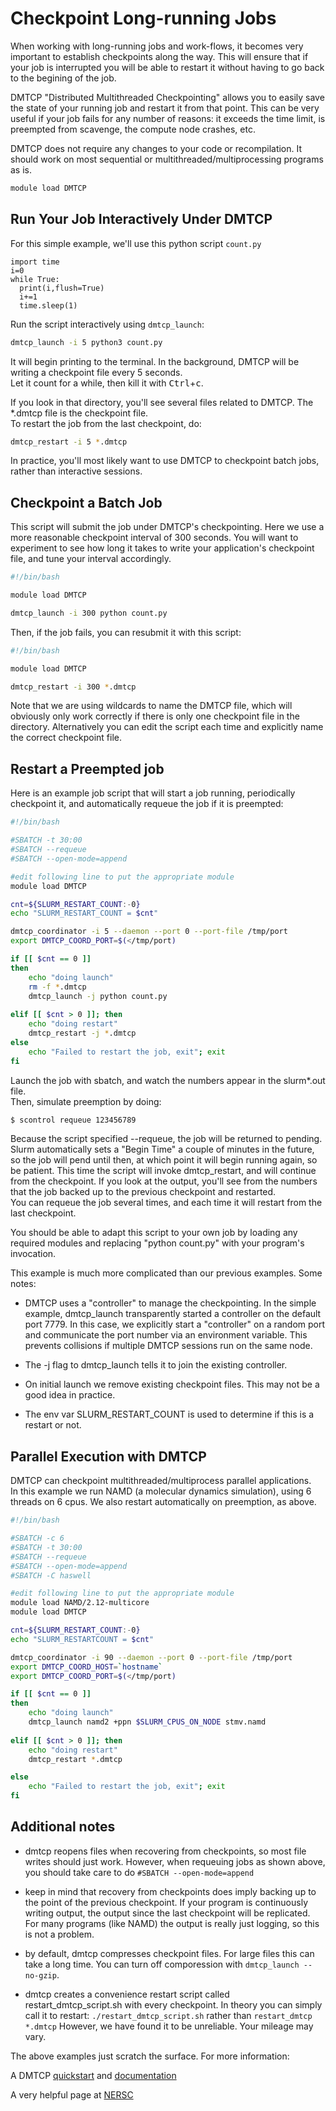# Checkpoint Long-running Jobs

When working with long-running jobs and work-flows, it becomes very important to establish checkpoints along the way.
This will ensure that if your job is interrupted you will be able to restart it without having to go back to the begining of the job.

DMTCP "Distributed Multithreaded Checkpointing" allows you to easily save the state of your running job and restart it from 
that point.  This can be very useful if your job fails for any number of reasons: it exceeds the time limit, is preempted from scavenge, the compute node crashes, etc.

DMTCP does not require any changes to your code or recompilation.  It should work on most sequential or multithreaded/multiprocessing programs as is.

``` bash
module load DMTCP
```

## Run Your Job Interactively Under DMTCP

For this simple example, we'll use this python script `count.py`
``` python3
import time
i=0
while True:
  print(i,flush=True)
  i+=1
  time.sleep(1)
```

Run the script interactively using `dmtcp_launch`:

``` bash
dmtcp_launch -i 5 python3 count.py 
```

It will begin printing to the terminal.  In the background, DMTCP will be writing a checkpoint file every 5 seconds.  
Let it count for a while, then kill it with <kbd>Ctrl</kbd>+<kbd>c</kbd>.

If you look in that directory, you'll see several files related to DMTCP. The *.dmtcp file is the checkpoint file.  
To restart the job from the last checkpoint, do:

``` bash
dmtcp_restart -i 5 *.dmtcp 
```

In practice, you'll most likely want to use DMTCP to checkpoint batch jobs, rather than interactive sessions.     

## Checkpoint a Batch Job

This script will submit the job under DMTCP's checkpointing.  Here we use a more reasonable checkpoint interval of 300 seconds.  You will want to experiment to see
how long it takes to write your application's checkpoint file, and tune your interval accordingly.  

```bash
#!/bin/bash

module load DMTCP

dmtcp_launch -i 300 python count.py
```

Then, if the job fails, you can resubmit it with this script:
```bash
#!/bin/bash

module load DMTCP

dmtcp_restart -i 300 *.dmtcp
```

Note that we are using wildcards to name the DMTCP file, which will obviously only work correctly if there is only one checkpoint file in
the directory.  Alternatively you can edit the script each time and explicitly name the correct checkpoint file.

## Restart a Preempted job

Here is an example job script that will start a job running, periodically checkpoint it, and automatically requeue the
job if it is preempted:


``` bash
#!/bin/bash

#SBATCH -t 30:00
#SBATCH --requeue
#SBATCH --open-mode=append

#edit following line to put the appropriate module
module load DMTCP

cnt=${SLURM_RESTART_COUNT:-0}
echo "SLURM_RESTART_COUNT = $cnt"

dmtcp_coordinator -i 5 --daemon --port 0 --port-file /tmp/port
export DMTCP_COORD_PORT=$(</tmp/port)

if [[ $cnt == 0 ]]
then
    echo "doing launch"
    rm -f *.dmtcp
    dmtcp_launch -j python count.py
 
elif [[ $cnt > 0 ]]; then
    echo "doing restart"
    dmtcp_restart -j *.dmtcp
else
    echo "Failed to restart the job, exit"; exit
fi
```

Launch the job with sbatch, and watch the numbers appear in the slurm*.out file.  
Then, simulate preemption by doing:

``` bash
$ scontrol requeue 123456789
```

Because the script specified --requeue, the job will be returned to pending.  Slurm automatically sets a "Begin Time" a couple of minutes
in the future, so the job will pend until then, at which point it will
begin running again, so be patient.  This time the script will invoke dmtcp_restart, and will continue from the checkpoint.  If you look at the output,
you'll see from the numbers that the job backed up to the previous checkpoint and restarted.  
You can requeue the job several times, and each time it will restart from the last checkpoint.

You should be able to adapt this script to your own job by loading any required modules and 
replacing "python count.py" with your program's invocation.

This example is much more complicated than our previous examples. Some notes:

* DMTCP uses a "controller" to manage the checkpointing.  In the simple example, dmtcp_launch transparently started a controller on the
default port 7779.  In this case, we explicitly start a "controller" on a random port and communicate the port number via an environment variable.
This prevents collisions if multiple DMTCP sessions run on the same node.

* The -j flag to dmtcp_launch tells it to join the existing controller.

* On initial launch we remove existing checkpoint files.  This may not be a good idea in practice. 

* The env var SLURM_RESTART_COUNT is used to determine if this is a restart or not.

## Parallel Execution with DMTCP

DMTCP can checkpoint multithreaded/multiprocess parallel applications.  
In this example we run NAMD (a molecular dynamics simulation), using 6 threads on 6 cpus.  We also restart automatically on preemption,
as above.


```bash
#!/bin/bash

#SBATCH -c 6 
#SBATCH -t 30:00
#SBATCH --requeue
#SBATCH --open-mode=append
#SBATCH -C haswell 

#edit following line to put the appropriate module
module load NAMD/2.12-multicore
module load DMTCP

cnt=${SLURM_RESTART_COUNT:-0}
echo "SLURM_RESTARTCOUNT = $cnt"

dmtcp_coordinator -i 90 --daemon --port 0 --port-file /tmp/port
export DMTCP_COORD_HOST=`hostname`
export DMTCP_COORD_PORT=$(</tmp/port)

if [[ $cnt == 0 ]]
then
    echo "doing launch"
    dmtcp_launch namd2 +ppn $SLURM_CPUS_ON_NODE stmv.namd 
 
elif [[ $cnt > 0 ]]; then
    echo "doing restart"
    dmtcp_restart *.dmtcp

else
    echo "Failed to restart the job, exit"; exit
fi
```

## Additional notes

* dmtcp reopens files when recovering from checkpoints, so most file writes should just work.  However, when requeuing jobs as shown above,
you should take care to do `#SBATCH --open-mode=append`
* keep in mind that recovery from checkpoints does imply backing up to the point of the previous checkpoint.  If your program is continuously 
writing output, the output since the last checkpoint will be replicated.  For many programs (like NAMD) the output is really just logging, so this is not a problem.
* by default, dmtcp compresses checkpoint files.  For large files this can take a long time.  You can turn off comporession with `dmtcp_launch --no-gzip`.

* dmtcp creates a convenience restart script called restart_dmtcp_script.sh with every checkpoint.  In theory you can simply call it to restart:
`./restart_dmtcp_script.sh`
rather than 
`restart_dmtcp *.dmtcp`
However, we have found it to be unreliable.  Your mileage may vary.

The above examples just scratch the surface.  For more information:

A DMTCP [quickstart](https://github.com/dmtcp/dmtcp/blob/master/QUICK-START.md) and 
[documentation](http://dmtcp.sourceforge.net/index.html)

A very helpful page at [NERSC](https://docs.nersc.gov/development/checkpoint-restart/dmtcp/)
